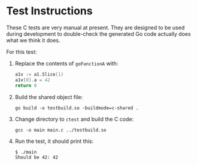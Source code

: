 # Test Instructions

These C tests are very manual at present. They are designed to be used during development to double-check the
generated Go code actually does what we think it does.

For this test:

1. Replace the contents of `goFunctionA` with:

    ```go
    a1v := a1.Slice(1)
    a1v[0].a = 42
    return 0
    ```
2. Build the shared object file:

    ```
    go build -o testbuild.so -buildmode=c-shared .
    ```
   
3. Change directory to `ctest` and build the C code:

     ```
     gcc -o main main.c ../testbuild.so
     ```
    
4. Run the test, it should print this:

    ```
    $ ./main 
    Should be 42: 42
    ```
